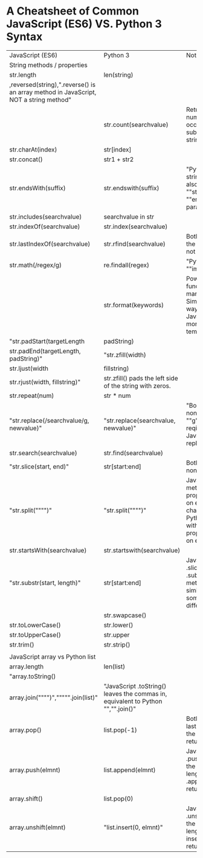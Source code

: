 # A Cheatsheet of Common JavaScript (ES6) VS. Python 3 Syntax

|                                                                                      |                                                                                  |                                                                                                                         | 
|--------------------------------------------------------------------------------------|----------------------------------------------------------------------------------|-------------------------------------------------------------------------------------------------------------------------| 
| JavaScript (ES6)                                                                     | Python 3                                                                         | Notes                                                                                                                   | 
| String methods / properties                                                          |                                                                                  |                                                                                                                         | 
| str.length                                                                           | len(string)                                                                      |                                                                                                                         | 
| ,reversed(string),".reverse() is an array method in JavaScript, NOT a string method" |                                                                                  |                                                                                                                         | 
|                                                                                      | str.count(searchvalue)                                                           | Returns the number of occurrences of a substring in a string.                                                           | 
| str.charAt(index)                                                                    | str[index]                                                                       |                                                                                                                         | 
| str.concat()                                                                         | str1 + str2                                                                      |                                                                                                                         | 
| str.endsWith(suffix)                                                                 | str.endswith(suffix)                                                             | "Python's string.endswith() also take options ""start"" and ""end"" parameters"                                         | 
| str.includes(searchvalue)                                                            | searchvalue in str                                                               |                                                                                                                         | 
| str.indexOf(searchvalue)                                                             | str.index(searchvalue)                                                           |                                                                                                                         | 
| str.lastIndexOf(searchvalue)                                                         | str.rfind(searchvalue)                                                           | Both return -1 if the substring is not found                                                                            | 
| str.math(/regex/g)                                                                   | re.findall(regex)                                                                | "Python requires ""import re"""                                                                                         | 
|                                                                                      | str.format(keywords)                                                             | Powerful function with many use cases. Similar in some ways to JavaScript's more limited template literals              | 
| "str.padStart(targetLength                                                           |  padString)                                                                      |                                                                                                                         | 
| str.padEnd(targetLength, padString)"                                                 | "str.zfill(width)                                                                |                                                                                                                         | 
| str.ljust(width                                                                      |  fillstring)                                                                     |                                                                                                                         | 
| str.rjust(width, fillstring)"                                                        | str.zfill() pads the left side of the string with zeros.                         |                                                                                                                         | 
| str.repeat(num)                                                                      | str * num                                                                        |                                                                                                                         | 
| "str.replace(/searchvalue/g, newvalue)"                                              | "str.replace(searchvalue, newvalue)"                                             | "Both are nonmutating. ""g"" modifier reqired in Javascript to replace all."                                            | 
| str.search(searchvalue)                                                              | str.find(searchvalue)                                                            |                                                                                                                         | 
| "str.slice(start, end)"                                                              | str[start:end]                                                                   | Both are nonmutating.                                                                                                   | 
| "str.split("""")"                                                                    | "str.split("""")"                                                                | JavaScript method with no properties splits on every charecter. Python method with no properties splits on every space. | 
| str.startsWith(searchvalue)                                                          | str.startswith(searchvalue)                                                      |                                                                                                                         | 
| "str.substr(start, length)"                                                          | str[start:end]                                                                   | JavaScript .slice() and .substring methods are similar with some differences.                                           | 
|                                                                                      | str.swapcase()                                                                   |                                                                                                                         | 
| str.toLowerCase()                                                                    | str.lower()                                                                      |                                                                                                                         | 
| str.toUpperCase()                                                                    | str.upper                                                                        |                                                                                                                         | 
| str.trim()                                                                           | str.strip()                                                                      |                                                                                                                         | 
|                                                                                      |                                                                                  |                                                                                                                         | 
| JavaScript array vs Python list                                                      |                                                                                  |                                                                                                                         | 
| array.length                                                                         | len(list)                                                                        |                                                                                                                         | 
| "array.toString()                                                                    |                                                                                  |                                                                                                                         | 
| array.join("""")",""""".join(list)"                                                  | "JavaScript .toString() leaves the commas in, equivalent to Python "","".join()" |                                                                                                                         | 
| array.pop()                                                                          | list.pop(-1)                                                                     | Both remove the last element of the array/list and return that value.                                                   | 
| array.push(elmnt)                                                                    | list.append(elmnt)                                                               | JavaScript .push() returns the new array length. Python .append doesn't return any value.                               | 
| array.shift()                                                                        | list.pop(0)                                                                      |                                                                                                                         | 
| array.unshift(elmnt)                                                                 | "list.insert(0, elmnt)"                                                          | JavaScript .unshift() returns the new array length. Python insert doesn't return any value.                             | 
